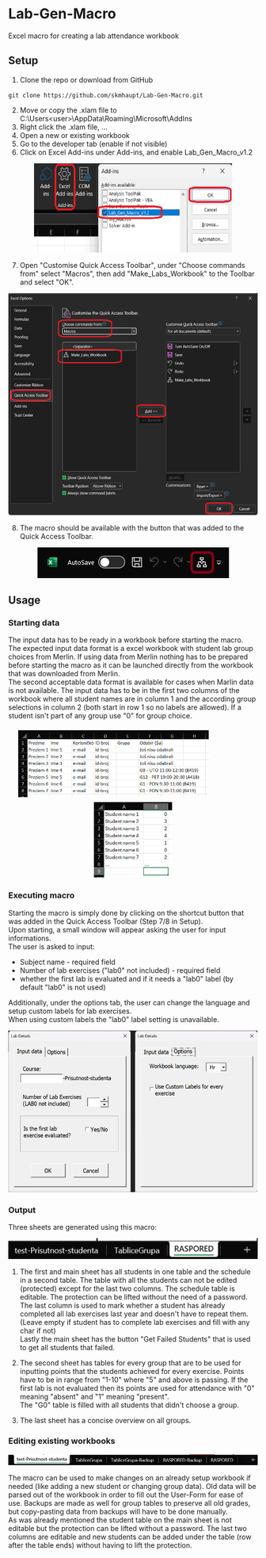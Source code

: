 # Lab-Gen-Macro
Excel macro for creating a lab attendance workbook

## Setup 

1. Clone the repo or download from GitHub  
```
git clone https://github.com/skmhaupt/Lab-Gen-Macro.git
```
2. Move or copy the .xlam file to C:\Users\<user>\AppData\Roaming\Microsoft\AddIns
3. Right click the .xlam file, ...
4. Open a new or existing workbook
5. Go to the developer tab (enable if not visible)
6. Click on Excel Add-ins under Add-ins, and enable Lab_Gen_Macro_v1.2  

<p align="center">
<img src="./images/Setup_Enable_Macro.png" alt="Enabme add in" width="400" height="180">
</p>

7. Open "Customise Quick Access Toolbar", under "Choose commands from" select "Macros", then add "Make_Labs_Workbook" to the Toolbar and select "OK".  

<p align="center">
<img src="./images/Customise_QuickAccess_Toolbar.png" alt="Customise Quick Access Toolbar" width="534" height="448">
</p>

8. The macro should be available with the button that was added to the Quick Access Toolbar.  

<p align="center">
<img src="./images/Macro_Button.png" alt="Macro_Button">
</p>

## Usage

### Starting data

The input data has to be ready in a workbook before starting the macro. The expected input data format is a excel workbook with student lab group choices from Merlin. If using data from Merlin nothing has to be prepared before starting the macro as it can be launched directly from the workbook that was downloaded from Merlin.  
The second acceptable data format is available for cases when Marlin data is not available. The input data has to be in the first two columns of the workbook where all student names are in column 1 and the according group selections in column 2 (both start in row 1 so no labels are allowed). If a student isn't part of any group use "0" for group choice.  

<p align="center">
  <img src="./images/Input_Format_1.png" alt="Merlin input data" title="Merlin input data" width="385" height="135" style="margin: 7px 80px 7px 0px">
  <img src="./images/Input_Format_2.png" alt="Second input format" title="Second input format" width="158" height="152">
</p>

### Executing macro

Starting the macro is simply done by clicking on the shortcut button that was added in the Quick Access Toolbar (Step 7/8 in Setup).  
Upon starting, a small window will appear asking the user for input informations.  
The user is asked to input:
- Subject name - required field
- Number of lab exercises ("lab0" not included) - required field
- whether the first lab is evaluated and if it needs a "lab0" label (by default "lab0" is not used)

Additionally, under the options tab, the user can change the language and setup custom labels for lab exercises.  
When using custom labels the "lab0" label setting is unavailable.

<p align="center">
  <img src="./images/User_Form.png" alt="User_Form" title="User Form" width="530" height="326">
</p>

### Output

Three sheets are generated using this macro:  

<p align="center">
  <img src="./images/All_Sheets.png" alt="All_Sheets" title="All Sheets">
</p>

1. The first and main sheet has all students in one table and the schedule in a second table. The table with all the students can not be edited (protected) except for the last two columns. The schedule table is editable. The protection can be lifted without the need of a password.  
The last column is used to mark whether a student has already completed all lab exercises last year and doesn't have to repeat them. (Leave empty if student has to complete lab exercises and fill with any char if not)  
Lastly the main sheet has the button "Get Failed Students" that is used to get all students that failed.  
  
2. The second sheet has tables for every group that are to be used for inputting points that the students achieved for every exercise. Points have to be in range from "1-10" where "5" and above is passing. If the first lab is not evaluated then its points are used for attendance with "0" meaning "absent" and "1" meaning "present".  
The "G0" table is filled with all students that didn't choose a group.  
  
3. The last sheet has a concise overview on all groups.  


### Editing existing workbooks

<p align="center">
  <img src="./images/Backup_Sheets.png" alt="Backup_Sheets" title="Backup Sheets">
</p>

The macro can be used to make changes on an already setup workbook if needed (like adding a new student or changing group data). Old data will be parsed out of the workbook in order to fill out the User-Form for ease of use. Backups are made as well for group tables to preserve all old grades, but copy-pasting data from backups will have to be done manually.  
As was already mentioned the student table on the main sheet is not editable but the protection can be lifted without a password. The last two columns are editable and new students can be added under the table (row after the table ends) without having to lift the protection.
